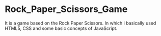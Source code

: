 # Rock_Paper_Scissors_Game
It is a game based on the Rock Paper Scissors. In which i basically used HTML5, CSS and some basic concepts of JavaScript.
